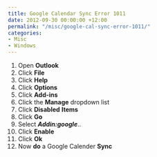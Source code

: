 ```yaml
---
title: Google Calendar Sync Error 1011
date: 2012-09-30 00:00:00 +12:00
permalink: "/misc/google-cal-sync-error-1011/"
categories:
- Misc
- Windows
---
```


<ol start="1">
  <li>
    Open <strong>Outlook</strong>
  </li>
  <li>
    Click <strong>File</strong>
  </li>
  <li>
    Click <strong>Help</strong>
  </li>
  <li>
    Click <strong>Options</strong>
  </li>
  <li>
    Click <strong>Add-ins</strong>
  </li>
  <li>
    Click the <strong>Manage</strong> dropdown list
  </li>
  <li>
    Click <strong>Disabled</strong> <strong>Items</strong>
  </li>
  <li>
    Click <strong>Go</strong>
  </li>
  <li>
    Select <strong><em>Addin:google</em></strong>..
  </li>
  <li>
    Click <strong>Enable</strong>
  </li>
  <li>
    Click <strong>Ok</strong>
  </li>
  <li>
    Now <strong>do</strong> a Google Calender <strong>Sync</strong>
  </li>
</ol>
